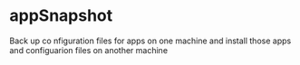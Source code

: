 # appSnapshot
Back up co nfiguration files for apps on one machine and install those apps and configuarion files on another machine
